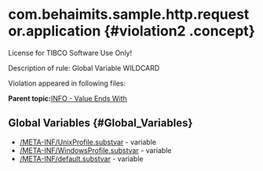 # com.behaimits.sample.http.requestor.application {#violation2 .concept}

License for TIBCO Software Use Only!

Description of rule: Global Variable WILDCARD

Violation appeared in following files:

**Parent topic:**[INFO - Value Ends With](../../../qa/rules/INFO_-_Value_Ends_With.md)

## Global Variables {#Global_Variables}

-   [/META-INF/UnixProfile.substvar](../../../projects/com.behaimits.sample.http.requestor.application/META-INF/UnixProfile.substvar.md) - variable
-   [/META-INF/WindowsProfile.substvar](../../../projects/com.behaimits.sample.http.requestor.application/META-INF/WindowsProfile.substvar.md) - variable
-   [/META-INF/default.substvar](../../../projects/com.behaimits.sample.http.requestor.application/META-INF/default.substvar.md) - variable

